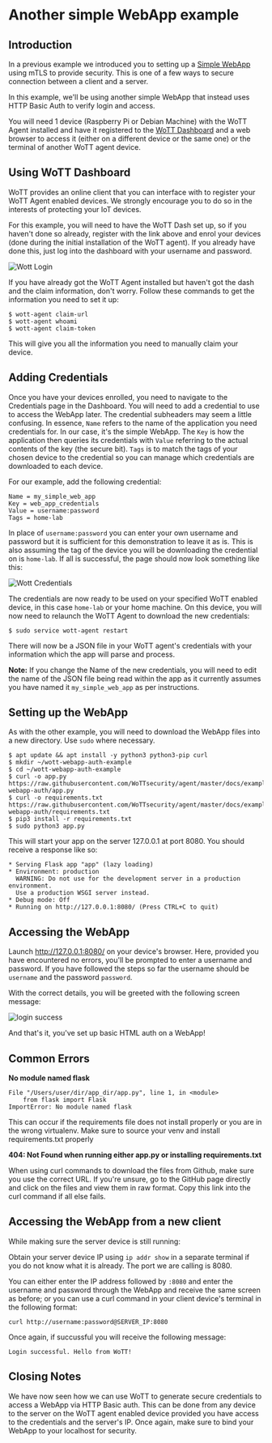 # Another simple WebApp example

## Introduction

In a previous example we introduced you to setting up a [Simple WebApp](https://github.com/WoTTsecurity/agent/tree/master/docs/examples/simple-webapp) using mTLS to provide security. This is one of a few ways to secure connection between a client and a server.

In this example, we'll be using another simple WebApp that instead uses HTTP Basic Auth to verify login and access.

You will need 1 device (Raspberry Pi or Debian Machine) with the WoTT Agent installed and have it registered to the [WoTT Dashboard](dash.wott.io) and a web browser to access it (either on a different device or the same one) or the terminal of another WoTT agent device.


## Using WoTT Dashboard

WoTT provides an online client that you can interface with to register your WoTT Agent enabled devices. We strongly encourage you to do so in the interests of protecting your IoT devices. 

For this example, you will need to have the WoTT Dash set up, so if you haven't done so already, register with the link above and enrol your devices (done during the initial installation of the WoTT agent). If you already have done this, just log into the dashboard with your username and password.

![Wott Login](https://github.com/WoTTsecurity/agent/blob/master/docs/examples/simple-webapp-auth/wott-login.png)

If you have already got the WoTT Agent installed but haven't got the dash and the claim information, don't worry. Follow these commands to get the information you need to set it up:

```
$ wott-agent claim-url
$ wott-agent whoami
$ wott-agent claim-token
```

This will give you all the information you need to manually claim your device.

## Adding Credentials

Once you have your devices enrolled, you need to navigate to the Credentials page in the Dashboard. You will need to add a credential to use to access the WebApp later. 
The credential subheaders may seem a little confusing. In essence, `Name` refers to the name of the application you need credentials for. In our case, it's the simple WebApp. The `Key` is how the application then queries its credentials with `Value` referring to the actual contents of the key (the secure bit). `Tags` is to match the tags of your chosen device to the credential so you can manage which credentials are downloaded to each device.

For our example, add the following credential:

```
Name = my_simple_web_app
Key = web_app_credentials
Value = username:password
Tags = home-lab
```

In place of `username:password` you can enter your own username and password but it is sufficient for this demonstration to leave it as is. This is also assuming the tag of the device you will be downloading the credential on is `home-lab`.
If all is successful, the page should now look something like this:

![Wott Credentials](https://github.com/WoTTsecurity/agent/blob/master/docs/examples/simple-webapp-auth/wott-dash.png)



The credentials are now ready to be used on your specified WoTT enabled device, in this case `home-lab` or your home machine. On this device, you will now need to relaunch the WoTT Agent to download the new credentials:

``` 
$ sudo service wott-agent restart
```
There will now be a JSON file in your WoTT agent's credentials with your information which the app will parse and process. 

**Note:** If you change the Name of the new credentials, you will need to edit the name of the JSON file being read within the app as it currently assumes you have named it `my_simple_web_app` as per instructions.


## Setting up the WebApp

As with the other example, you will need to download the WebApp files into a new directory. Use `sudo` where necessary. 

```
$ apt update && apt install -y python3 python3-pip curl
$ mkdir ~/wott-webapp-auth-example
$ cd ~/wott-webapp-auth-example
$ curl -o app.py https://raw.githubusercontent.com/WoTTsecurity/agent/master/docs/examples/simple-webapp-auth/app.py
$ curl -o requirements.txt https://raw.githubusercontent.com/WoTTsecurity/agent/master/docs/examples/simple-webapp-auth/requirements.txt
$ pip3 install -r requirements.txt
$ sudo python3 app.py
```

This will start your app on the server 127.0.0.1 at port 8080. You should receive a response like so:

```
* Serving Flask app "app" (lazy loading)
* Environment: production
  WARNING: Do not use for the development server in a production environment.
  Use a production WSGI server instead.
* Debug mode: Off
* Running on http://127.0.0.1:8080/ (Press CTRL+C to quit)
```

## Accessing the WebApp

Launch http://127.0.0.1:8080/ on your device's browser. Here, provided you have encountered no errors, you'll be prompted to enter a username and password. If you have followed the steps so far the username should be `username` and the password `password`. 

With the correct details, you will be greeted with the following screen message: 

![login success](https://github.com/WoTTsecurity/agent/blob/master/docs/examples/simple-webapp-auth/hello.png)

And that's it, you've set up basic HTML auth on a WebApp!


## Common Errors

**No module named flask**
```
File "/Users/user/dir/app_dir/app.py", line 1, in <module>
    from flask import Flask
ImportError: No module named flask
```

This can occur if the requirements file does not install properly or you are in the wrong virtualenv. Make sure to source your venv and install requirements.txt properly

**404: Not Found when running either app.py or installing requirements.txt**

When using curl commands to download the files from Github, make sure you use the correct URL. If you're unsure, go to the GitHub page directly and click on the files and view them in raw format. Copy this link into the curl command if all else fails.


## Accessing the WebApp from a new client

While making sure the server device is still running:

Obtain your server device IP using `ip addr show` in a separate terminal if you do not know what it is already. The port we are calling is 8080. 

You can either enter the IP address followed by `:8080` and enter the username and password through the WebApp and receive the same screen as before; or you can use a curl command in your client device's terminal in the following format:

```
curl http://username:password@SERVER_IP:8080
```
Once again, if succussful you will receive the following message:

```
Login successful. Hello from WoTT!
```

## Closing Notes

We have now seen how we can use WoTT to generate secure credentials to access a WebApp via HTTP Basic auth. This can be done from any device to the server on the WoTT agent enabled device provided you have access to the credentials and the server's IP. Once again, make sure to bind your WebApp to your localhost for security.

